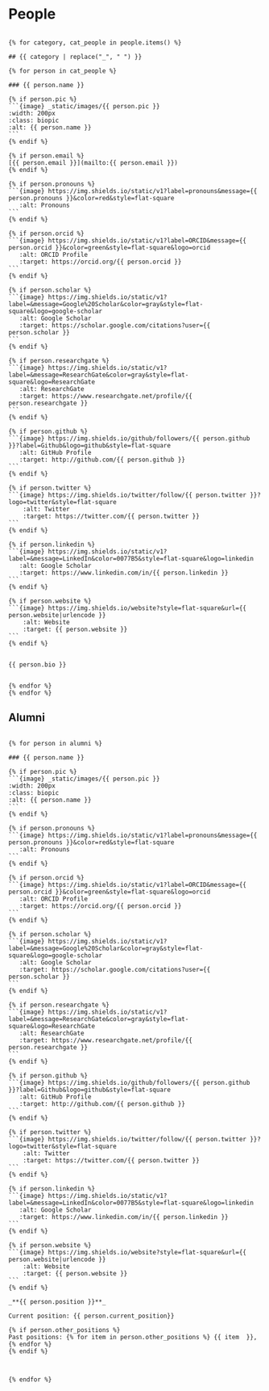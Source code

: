 # People

````{jinja} people

{% for category, cat_people in people.items() %}

## {{ category | replace("_", " ") }}

{% for person in cat_people %}

### {{ person.name }}

{% if person.pic %}
```{image} _static/images/{{ person.pic }}
:width: 200px
:class: biopic
:alt: {{ person.name }}
```
{% endif %}

{% if person.email %}
[{{ person.email }}](mailto:{{ person.email }})
{% endif %}

{% if person.pronouns %}
```{image} https://img.shields.io/static/v1?label=pronouns&message={{ person.pronouns }}&color=red&style=flat-square
   :alt: Pronouns
```
{% endif %}

{% if person.orcid %}
```{image} https://img.shields.io/static/v1?label=ORCID&message={{ person.orcid }}&color=green&style=flat-square&logo=orcid
   :alt: ORCID Profile
   :target: https://orcid.org/{{ person.orcid }}
```
{% endif %}

{% if person.scholar %}
```{image} https://img.shields.io/static/v1?label=&message=Google%20Scholar&color=gray&style=flat-square&logo=google-scholar
   :alt: Google Scholar
   :target: https://scholar.google.com/citations?user={{ person.scholar }}
```
{% endif %}

{% if person.researchgate %}
```{image} https://img.shields.io/static/v1?label=&message=ResearchGate&color=gray&style=flat-square&logo=ResearchGate
   :alt: ResearchGate
   :target: https://www.researchgate.net/profile/{{ person.researchgate }}
```
{% endif %}

{% if person.github %}
```{image} https://img.shields.io/github/followers/{{ person.github }}?label=Github&logo=github&style=flat-square
   :alt: GitHub Profile
   :target: http://github.com/{{ person.github }}
```
{% endif %}

{% if person.twitter %}
```{image} https://img.shields.io/twitter/follow/{{ person.twitter }}?logo=twitter&style=flat-square
    :alt: Twitter
    :target: https://twitter.com/{{ person.twitter }}
```
{% endif %}

{% if person.linkedin %}
```{image} https://img.shields.io/static/v1?label=&message=LinkedIn&color=0077B5&style=flat-square&logo=linkedin
   :alt: Google Scholar
   :target: https://www.linkedin.com/in/{{ person.linkedin }}
```
{% endif %}

{% if person.website %}
```{image} https://img.shields.io/website?style=flat-square&url={{ person.website|urlencode }}
    :alt: Website
    :target: {{ person.website }}
```
{% endif %}


{{ person.bio }}


{% endfor %}
{% endfor %}

````

## Alumni

````{jinja} alumni

{% for person in alumni %}

### {{ person.name }}

{% if person.pic %}
```{image} _static/images/{{ person.pic }}
:width: 200px
:class: biopic
:alt: {{ person.name }}
```
{% endif %}

{% if person.pronouns %}
```{image} https://img.shields.io/static/v1?label=pronouns&message={{ person.pronouns }}&color=red&style=flat-square
   :alt: Pronouns
```
{% endif %}

{% if person.orcid %}
```{image} https://img.shields.io/static/v1?label=ORCID&message={{ person.orcid }}&color=green&style=flat-square&logo=orcid
   :alt: ORCID Profile
   :target: https://orcid.org/{{ person.orcid }}
```
{% endif %}

{% if person.scholar %}
```{image} https://img.shields.io/static/v1?label=&message=Google%20Scholar&color=gray&style=flat-square&logo=google-scholar
   :alt: Google Scholar
   :target: https://scholar.google.com/citations?user={{ person.scholar }}
```
{% endif %}

{% if person.researchgate %}
```{image} https://img.shields.io/static/v1?label=&message=ResearchGate&color=gray&style=flat-square&logo=ResearchGate
   :alt: ResearchGate
   :target: https://www.researchgate.net/profile/{{ person.researchgate }}
```
{% endif %}

{% if person.github %}
```{image} https://img.shields.io/github/followers/{{ person.github }}?label=Github&logo=github&style=flat-square
   :alt: GitHub Profile
   :target: http://github.com/{{ person.github }}
```
{% endif %}

{% if person.twitter %}
```{image} https://img.shields.io/twitter/follow/{{ person.twitter }}?logo=twitter&style=flat-square
    :alt: Twitter
    :target: https://twitter.com/{{ person.twitter }}
```
{% endif %}

{% if person.linkedin %}
```{image} https://img.shields.io/static/v1?label=&message=LinkedIn&color=0077B5&style=flat-square&logo=linkedin
   :alt: Google Scholar
   :target: https://www.linkedin.com/in/{{ person.linkedin }}
```
{% endif %}

{% if person.website %}
```{image} https://img.shields.io/website?style=flat-square&url={{ person.website|urlencode }}
    :alt: Website
    :target: {{ person.website }}
```
{% endif %}

_**{{ person.position }}**_

Current position: {{ person.current_position}}

{% if person.other_positions %}
Past positions: {% for item in person.other_positions %} {{ item  }}, {% endfor %}
{% endif %}



{% endfor %}

````
